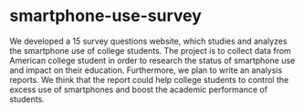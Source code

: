 # smartphone-use-survey

We developed a 15 survey questions website, which studies and analyzes the
smartphone use of college students. The project is to collect data from American college student in order to research the status of smartphone use and impact on their education. Furthermore, we plan to write an analysis reports. We think that the report could help college students to control the excess use of smartphones and boost the academic performance of students.
